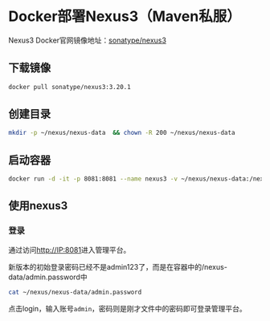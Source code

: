 # Docker部署Nexus3（Maven私服）

Nexus3 Docker官网镜像地址：[sonatype/nexus3](https://hub.docker.com/r/sonatype/nexus3)

## 下载镜像

```bash
docker pull sonatype/nexus3:3.20.1
```

## 创建目录

```bash
mkdir -p ~/nexus/nexus-data  && chown -R 200 ~/nexus/nexus-data
```

## 启动容器

```bash
docker run -d -it -p 8081:8081 --name nexus3 -v ~/nexus/nexus-data:/nexus-data sonatype/nexus3:3.20.1
```

## 使用nexus3

### 登录

通过访问<http://IP:8081>进入管理平台。

新版本的初始登录密码已经不是admin123了，而是在容器中的/nexus-data/admin.password中

```bash
cat ~/nexus/nexus-data/admin.password
```

点击login，输入账号`admin`，密码则是刚才文件中的密码即可登录管理平台。
